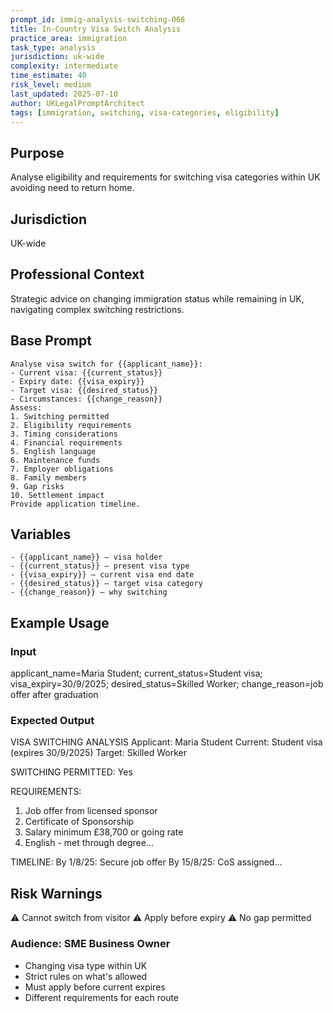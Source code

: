 ```yaml
---
prompt_id: immig-analysis-switching-068
title: In-Country Visa Switch Analysis
practice_area: immigration
task_type: analysis
jurisdiction: uk-wide
complexity: intermediate
time_estimate: 40
risk_level: medium
last_updated: 2025-07-10
author: UKLegalPromptArchitect
tags: [immigration, switching, visa-categories, eligibility]
---
```


## Purpose
Analyse eligibility and requirements for switching visa categories within UK avoiding need to return home.

## Jurisdiction
UK-wide

## Professional Context
Strategic advice on changing immigration status while remaining in UK, navigating complex switching restrictions.

## Base Prompt
```text
Analyse visa switch for {{applicant_name}}:
- Current visa: {{current_status}}
- Expiry date: {{visa_expiry}}
- Target visa: {{desired_status}}
- Circumstances: {{change_reason}}
Assess:
1. Switching permitted
2. Eligibility requirements
3. Timing considerations
4. Financial requirements
5. English language
6. Maintenance funds
7. Employer obligations
8. Family members
9. Gap risks
10. Settlement impact
Provide application timeline.
```

## Variables
```text
- {{applicant_name}} – visa holder
- {{current_status}} – present visa type
- {{visa_expiry}} – current visa end date
- {{desired_status}} – target visa category
- {{change_reason}} – why switching
```

## Example Usage
### Input
applicant_name=Maria Student; current_status=Student visa; visa_expiry=30/9/2025; desired_status=Skilled Worker; change_reason=job offer after graduation

### Expected Output
VISA SWITCHING ANALYSIS
Applicant: Maria Student
Current: Student visa (expires 30/9/2025)
Target: Skilled Worker

SWITCHING PERMITTED: Yes

REQUIREMENTS:
1. Job offer from licensed sponsor
2. Certificate of Sponsorship
3. Salary minimum £38,700 or going rate
4. English - met through degree...

TIMELINE:
By 1/8/25: Secure job offer
By 15/8/25: CoS assigned...

## Risk Warnings
⚠️ Cannot switch from visitor
⚠️ Apply before expiry
⚠️ No gap permitted

### Audience: SME Business Owner
- Changing visa type within UK
- Strict rules on what's allowed
- Must apply before current expires
- Different requirements for each route
